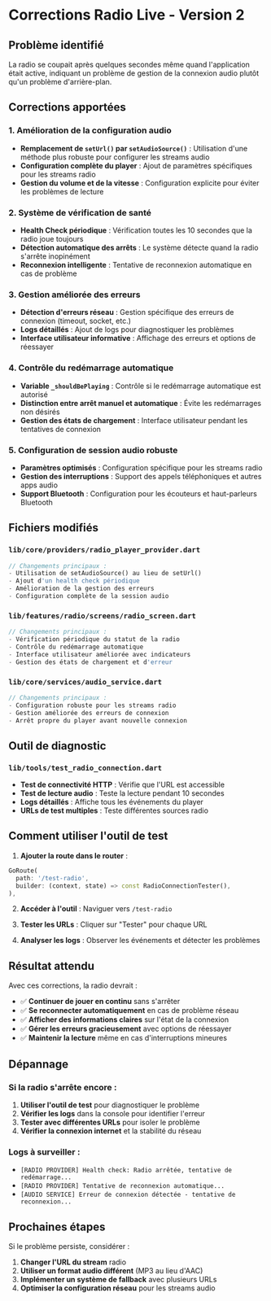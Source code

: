 # Corrections Radio Live - Version 2

## Problème identifié
La radio se coupait après quelques secondes même quand l'application était active, indiquant un problème de gestion de la connexion audio plutôt qu'un problème d'arrière-plan.

## Corrections apportées

### 1. **Amélioration de la configuration audio**
- **Remplacement de `setUrl()` par `setAudioSource()`** : Utilisation d'une méthode plus robuste pour configurer les streams audio
- **Configuration complète du player** : Ajout de paramètres spécifiques pour les streams radio
- **Gestion du volume et de la vitesse** : Configuration explicite pour éviter les problèmes de lecture

### 2. **Système de vérification de santé**
- **Health Check périodique** : Vérification toutes les 10 secondes que la radio joue toujours
- **Détection automatique des arrêts** : Le système détecte quand la radio s'arrête inopinément
- **Reconnexion intelligente** : Tentative de reconnexion automatique en cas de problème

### 3. **Gestion améliorée des erreurs**
- **Détection d'erreurs réseau** : Gestion spécifique des erreurs de connexion (timeout, socket, etc.)
- **Logs détaillés** : Ajout de logs pour diagnostiquer les problèmes
- **Interface utilisateur informative** : Affichage des erreurs et options de réessayer

### 4. **Contrôle du redémarrage automatique**
- **Variable `_shouldBePlaying`** : Contrôle si le redémarrage automatique est autorisé
- **Distinction entre arrêt manuel et automatique** : Évite les redémarrages non désirés
- **Gestion des états de chargement** : Interface utilisateur pendant les tentatives de connexion

### 5. **Configuration de session audio robuste**
- **Paramètres optimisés** : Configuration spécifique pour les streams radio
- **Gestion des interruptions** : Support des appels téléphoniques et autres apps audio
- **Support Bluetooth** : Configuration pour les écouteurs et haut-parleurs Bluetooth

## Fichiers modifiés

### `lib/core/providers/radio_player_provider.dart`
```dart
// Changements principaux :
- Utilisation de setAudioSource() au lieu de setUrl()
- Ajout d'un health check périodique
- Amélioration de la gestion des erreurs
- Configuration complète de la session audio
```

### `lib/features/radio/screens/radio_screen.dart`
```dart
// Changements principaux :
- Vérification périodique du statut de la radio
- Contrôle du redémarrage automatique
- Interface utilisateur améliorée avec indicateurs
- Gestion des états de chargement et d'erreur
```

### `lib/core/services/audio_service.dart`
```dart
// Changements principaux :
- Configuration robuste pour les streams radio
- Gestion améliorée des erreurs de connexion
- Arrêt propre du player avant nouvelle connexion
```

## Outil de diagnostic

### `lib/tools/test_radio_connection.dart`
- **Test de connectivité HTTP** : Vérifie que l'URL est accessible
- **Test de lecture audio** : Teste la lecture pendant 10 secondes
- **Logs détaillés** : Affiche tous les événements du player
- **URLs de test multiples** : Teste différentes sources radio

## Comment utiliser l'outil de test

1. **Ajouter la route dans le router** :
```dart
GoRoute(
  path: '/test-radio',
  builder: (context, state) => const RadioConnectionTester(),
),
```

2. **Accéder à l'outil** : Naviguer vers `/test-radio`

3. **Tester les URLs** : Cliquer sur "Tester" pour chaque URL

4. **Analyser les logs** : Observer les événements et détecter les problèmes

## Résultat attendu

Avec ces corrections, la radio devrait :
- ✅ **Continuer de jouer en continu** sans s'arrêter
- ✅ **Se reconnecter automatiquement** en cas de problème réseau
- ✅ **Afficher des informations claires** sur l'état de la connexion
- ✅ **Gérer les erreurs gracieusement** avec options de réessayer
- ✅ **Maintenir la lecture** même en cas d'interruptions mineures

## Dépannage

### Si la radio s'arrête encore :
1. **Utiliser l'outil de test** pour diagnostiquer le problème
2. **Vérifier les logs** dans la console pour identifier l'erreur
3. **Tester avec différentes URLs** pour isoler le problème
4. **Vérifier la connexion internet** et la stabilité du réseau

### Logs à surveiller :
- `[RADIO PROVIDER] Health check: Radio arrêtée, tentative de redémarrage...`
- `[RADIO PROVIDER] Tentative de reconnexion automatique...`
- `[AUDIO SERVICE] Erreur de connexion détectée - tentative de reconnexion...`

## Prochaines étapes

Si le problème persiste, considérer :
1. **Changer l'URL du stream** radio
2. **Utiliser un format audio différent** (MP3 au lieu d'AAC)
3. **Implémenter un système de fallback** avec plusieurs URLs
4. **Optimiser la configuration réseau** pour les streams audio 
